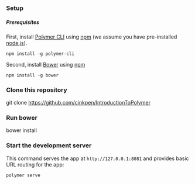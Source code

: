 
### Setup

##### Prerequisites

First, install [Polymer CLI](https://github.com/Polymer/polymer-cli) using
[npm](https://www.npmjs.com) (we assume you have pre-installed [node.js](https://nodejs.org)).

    npm install -g polymer-cli

Second, install [Bower](https://bower.io/) using [npm](https://www.npmjs.com)

    npm install -g bower


### Clone this repository

git clone https://github.com/cinkpen/IntroductionToPolymer

### Run bower 

bower install

### Start the development server

This command serves the app at `http://127.0.0.1:8081` and provides basic URL
routing for the app:

    polymer serve



